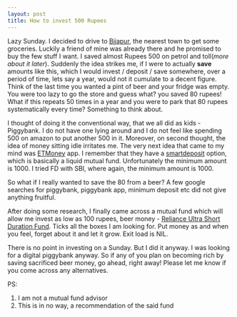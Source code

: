```yaml
---
layout: post
title: How to invest 500 Rupees
---
```


Lazy Sunday. I decided to drive to [Bijapur](https://en.wikipedia.org/wiki/Bijapur), the nearest town to get some groceries. Luckily a friend of mine was already there and he promised to buy the few stuff I want. I saved almost Rupees 500 on petrol and toll(*more about it later*). Suddenly the idea strikes me, if I were to actually **save** amounts like this, which I would invest / deposit / save somewhere, over a period of time, lets say a year, would not it cumulate to a decent figure. Think of the last time you wanted a pint of beer and your fridge was empty. You were too lazy to go the store and guess what? you saved 80 rupees! What if this repeats 50 times in a year and you were to park that 80 rupees systematically every time? Something to think about.

I thought of doing it the conventional way, that we all did as kids - Piggybank. I do not have one lying around and I do not feel like spending 500 on amazon to put another 500 in it. Moreover, on second thought, the idea of money sitting idle irritates me. The very next idea that came to my mind was [ETMoney](https://www.etmoney.com/) app. I remember that they have a [smartdeposit](https://www.etmoney.com/smartdeposit) option, which is basically a liquid mutual fund. Unfortunately the minimum amount is 1000. I tried FD with SBI, where again, the minimum amount is 1000.

So what if I really wanted to save the 80 from a beer? A few google searches for piggybank, piggybank app, minimum deposit etc did not give anything fruitful.          

After doing some research, I finally came across a mutual fund which will allow me invest as low as 100 rupees, beer money - [Reliance Ultra Short Duration Fund](https://www.reliancemutual.com/FundsAndPerformance/Pages/Reliance-Ultra-Short-Duration-Fund.aspx). Ticks all the boxes I am looking for. Put money as and when you feel, forget about it and let it grow. Exit load is NIL.

There is no point in investing on a Sunday. But I did it anyway. I was looking for a digital piggybank anyway. So if any of you plan on becoming rich by saving sacrificed beer money, go ahead, right away! Please let me know if you come across any alternatives.

PS:
1. I am not a mutual fund advisor
2. This is in no way, a recommendation of the said fund
